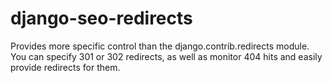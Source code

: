 django-seo-redirects
====================

Provides more specific control than the django.contrib.redirects module.  You can specify 301 or 302 redirects, as well as monitor 404 hits and easily provide redirects for them.
